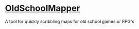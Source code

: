 # [OldSchoolMapper](https://xehlwan.github.io/OldSchoolMapper/)
A tool for quickly scribbling maps for old school games or RPG's
